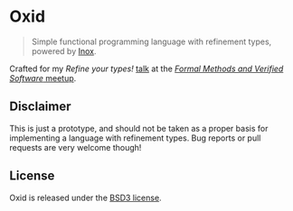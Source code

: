 # Oxid

> Simple functional programming language with refinement types, powered by [Inox](https://github.com/epfl-lara/inox).

Crafted for my *Refine your types!* [talk](https://github.com/romac/talks/tree/master/2018-05-31-RefineYourTypes) at the [*Formal Methods and Verified Software* meetup](https://www.meetup.com/Formal-Methods-and-Verified-software-meetup).

## Disclaimer

This is just a prototype, and should not be taken as a proper basis for implementing a language with refinement types. Bug reports or pull requests are very welcome though!

## License

Oxid is released under the [BSD3 license](/LICENSE).

